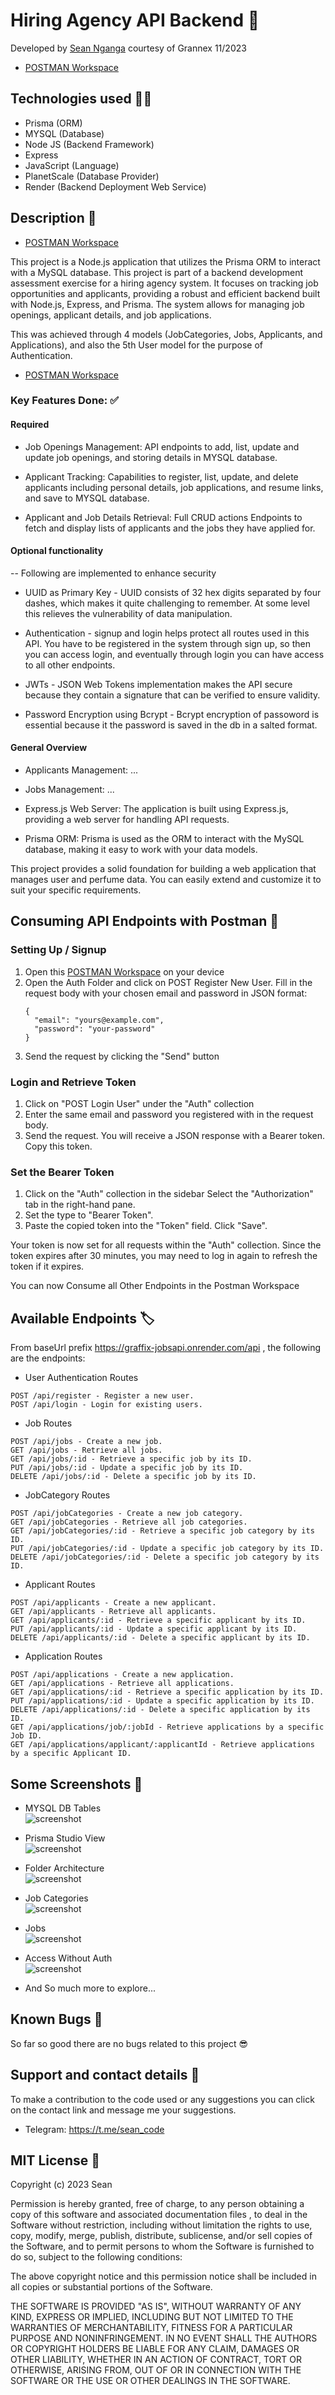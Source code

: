 # Hiring Agency API Backend 🦺


Developed by <a href="https://github.com/sean-code" target="_blank">Sean Nganga</a> courtesy of Grannex 11/2023

- <a href="https://www.postman.com/vlapp-emmerce/workspace/graffix-workspace/collection/26841432-c5a587c9-e394-4442-a479-64102c0791b1?action=share&creator=26841432&active-environment=26841432-d174213c-8355-4d3a-9cc9-5ea6d8f19baf" target="_blank">POSTMAN Workspace</a>

## Technologies used 🧑‍💻

- Prisma (ORM)
- MYSQL (Database)
- Node JS (Backend Framework)
- Express
- JavaScript (Language)
- PlanetScale (Database Provider)
- Render (Backend Deployment Web Service)



## Description 📝

- <a href="https://www.postman.com/vlapp-emmerce/workspace/graffix-workspace/collection/26841432-c5a587c9-e394-4442-a479-64102c0791b1?action=share&creator=26841432&active-environment=26841432-d174213c-8355-4d3a-9cc9-5ea6d8f19baf" target="_blank">POSTMAN Workspace</a>

This project is a Node.js application that utilizes the Prisma ORM to interact with a MySQL database. This project is part of a backend development assessment exercise for a hiring agency system. It focuses on tracking job opportunities and applicants, providing a robust and efficient backend built with Node.js, Express, and Prisma. The system allows for managing job openings, applicant details, and job applications.

This was achieved through 4 models (JobCategories, Jobs, Applicants, and Applications), and also the 5th User model for the purpose of Authentication.

- <a href="https://www.postman.com/vlapp-emmerce/workspace/graffix-workspace/collection/26841432-c5a587c9-e394-4442-a479-64102c0791b1?action=share&creator=26841432&active-environment=26841432-d174213c-8355-4d3a-9cc9-5ea6d8f19baf" target="_blank">POSTMAN Workspace</a>

### Key Features Done: ✅


#### Required

* Job Openings Management: API endpoints to add, list, update and update job openings, and storing details in MYSQL database.
* Applicant Tracking: Capabilities to register, list, update, and delete applicants including personal details, job applications, and resume links, and save to MYSQL database.

* Applicant and Job Details Retrieval: Full CRUD actions Endpoints to fetch and display lists of applicants and the jobs they have applied for.


#### Optional functionality

-- Following are implemented to enhance security

  * UUID as Primary Key - UUID consists of 32 hex digits separated by four dashes, which makes it quite challenging to remember. At some level this relieves the vulnerability of data manipulation.

  * Authentication - signup and login helps protect all routes used in this API. You have to be registered in the system through sign up, so then you can access login, and eventually through login you can have access to all other endpoints.  

  * JWTs - JSON Web Tokens implementation makes the API secure because they contain a signature that can be verified to ensure validity. 


  * Password Encryption using Bcrypt - Bcrypt encryption of passoword is essential because it the password is saved in the db in a salted format. 



#### General Overview
* Applicants Management: ...

* Jobs Management: ...

* Express.js Web Server: The application is built using Express.js, providing a web server for handling API requests.

* Prisma ORM: Prisma is used as the ORM to interact with the MySQL database, making it easy to work with your data models.

This project provides a solid foundation for building a web application that manages user and perfume data. You can easily extend and customize it to suit your specific requirements.



## Consuming API Endpoints with Postman 🧐

### Setting Up / Signup
1. Open this <a href="https://www.postman.com/vlapp-emmerce/workspace/graffix-workspace/collection/26841432-c5a587c9-e394-4442-a479-64102c0791b1?action=share&creator=26841432&active-environment=26841432-d174213c-8355-4d3a-9cc9-5ea6d8f19baf" target="_blank">POSTMAN Workspace</a> on your device
2. Open the Auth Folder and click on POST Register New User. Fill in the request body with your chosen email and password in JSON format:
    ```
    {
      "email": "yours@example.com",
      "password": "your-password"
    }
    ```
3. Send the request by clicking the "Send" button

### Login and Retrieve Token

1. Click on "POST Login User" under the "Auth" collection
2. Enter the same email and password you registered with in the request body.
3. Send the request. You will receive a JSON response with a Bearer token. Copy this token.

### Set the Bearer Token
1. Click on the "Auth" collection in the sidebar Select the "Authorization" tab in the right-hand pane.
2. Set the type to "Bearer Token".
3. Paste the copied token into the "Token" field. Click "Save".


Your token is now set for all requests within the "Auth" collection. Since the token expires after 30 minutes, you may need to log in again to refresh the token if it expires.

You can now Consume all Other Endpoints in the Postman Workspace



## Available Endpoints 🏷️

From baseUrl prefix https://graffix-jobsapi.onrender.com/api , the following are the endpoints: 


-  User Authentication Routes
```
POST /api/register - Register a new user.
POST /api/login - Login for existing users.
```

- Job Routes
```
POST /api/jobs - Create a new job.
GET /api/jobs - Retrieve all jobs.
GET /api/jobs/:id - Retrieve a specific job by its ID.
PUT /api/jobs/:id - Update a specific job by its ID.
DELETE /api/jobs/:id - Delete a specific job by its ID.
```

- JobCategory Routes

```
POST /api/jobCategories - Create a new job category.
GET /api/jobCategories - Retrieve all job categories.
GET /api/jobCategories/:id - Retrieve a specific job category by its ID.
PUT /api/jobCategories/:id - Update a specific job category by its ID.
DELETE /api/jobCategories/:id - Delete a specific job category by its ID.
```



- Applicant Routes
```
POST /api/applicants - Create a new applicant.
GET /api/applicants - Retrieve all applicants.
GET /api/applicants/:id - Retrieve a specific applicant by its ID.
PUT /api/applicants/:id - Update a specific applicant by its ID.
DELETE /api/applicants/:id - Delete a specific applicant by its ID.
```

- Application Routes

```
POST /api/applications - Create a new application.
GET /api/applications - Retrieve all applications.
GET /api/applications/:id - Retrieve a specific application by its ID.
PUT /api/applications/:id - Update a specific application by its ID.
DELETE /api/applications/:id - Delete a specific application by its ID.
GET /api/applications/job/:jobId - Retrieve applications by a specific Job ID.
GET /api/applications/applicant/:applicantId - Retrieve applications by a specific Applicant ID.
```




## Some Screenshots 📸

- MYSQL DB Tables
    <br>
  <img src="./assets/imgs/DBTables.png" alt="screenshot" />


- Prisma Studio View
  <br>
  <img src="./assets/imgs/PrismaStudioData.png" alt="screenshot" />


- Folder Architecture
  <br>
  <img src="./assets/imgs/FolderArchitecture.png" alt="screenshot" />


- Job Categories
    <br>
  <img src="./assets/imgs/JobCategories.png" alt="screenshot" />

- Jobs
    <br>
  <img src="./assets/imgs/Jobs.png" alt="screenshot" />


- Access Without Auth
    <br>
  <img src="./assets/imgs/AccessWithoutAuth.png" alt="screenshot" />


* And So much more to explore...


## Known Bugs 🐛

So far so good there are no bugs related to this project 😎

## Support and contact details 🙂

To make a contribution to the code used or any suggestions you can click on the contact link and message me your suggestions.

- Telegram: https://t.me/sean_code

## MIT License 🛂

Copyright (c) 2023 Sean

Permission is hereby granted, free of charge, to any person obtaining a copy
of this software and associated documentation files , to deal
in the Software without restriction, including without limitation the rights
to use, copy, modify, merge, publish, distribute, sublicense, and/or sell
copies of the Software, and to permit persons to whom the Software is
furnished to do so, subject to the following conditions:

The above copyright notice and this permission notice shall be included in all
copies or substantial portions of the Software.

THE SOFTWARE IS PROVIDED "AS IS", WITHOUT WARRANTY OF ANY KIND, EXPRESS OR
IMPLIED, INCLUDING BUT NOT LIMITED TO THE WARRANTIES OF MERCHANTABILITY,
FITNESS FOR A PARTICULAR PURPOSE AND NONINFRINGEMENT. IN NO EVENT SHALL THE
AUTHORS OR COPYRIGHT HOLDERS BE LIABLE FOR ANY CLAIM, DAMAGES OR OTHER
LIABILITY, WHETHER IN AN ACTION OF CONTRACT, TORT OR OTHERWISE, ARISING FROM,
OUT OF OR IN CONNECTION WITH THE SOFTWARE OR THE USE OR OTHER DEALINGS IN THE
SOFTWARE.


